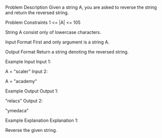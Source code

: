 Problem Description
Given a string A, you are asked to reverse the string and return the reversed string.



Problem Constraints
1 <= |A| <= 105

String A consist only of lowercase characters.



Input Format
First and only argument is a string A.



Output Format
Return a string denoting the reversed string.



Example Input
Input 1:

 A = "scaler"
Input 2:

 A = "academy"


Example Output
Output 1:

 "relacs"
Output 2:

 "ymedaca"


Example Explanation
Explanation 1:

 Reverse the given string.
